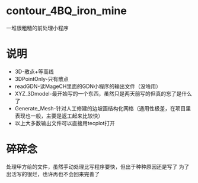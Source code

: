# contour_4BQ_iron_mine
一堆很粗糙的前处理小程序
# 说明
- 3D-散点+等高线
- 3DPointOnly-只有散点
- readGDN-读MageCH里面的GDN小程序的输出文件（没啥用）
- XYZ_3Dmodel-最开始写的一个东西，虽然只是两天前写的但真的忘了是什么了
- Generate_Mesh-针对人工修建的边坡画结构化网格（通用性极差，在项目里表现也一般，主要是返工起来比较快）
- 以上大多数输出文件可以直接用tecplot打开

# 碎碎念
处理甲方给的文件，虽然手动处理比写程序要快，但出于种种原因还是写了
为了出活写的很烂，也许再也不会回来完善了
